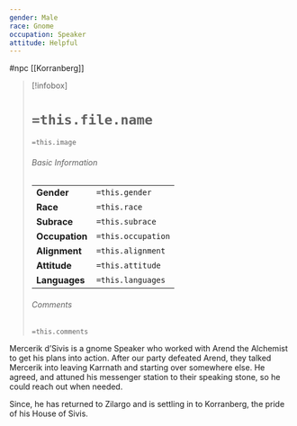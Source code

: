 ```yaml
---
gender: Male
race: Gnome
occupation: Speaker
attitude: Helpful
---
```

 #npc [[Korranberg]]

> [!infobox]
> # `=this.file.name`
> `=this.image`
> ###### Basic Information
> |  |  |
> | ---- | ---- |
> | **Gender** | `=this.gender` |
> | **Race** | `=this.race` |
> | **Subrace** | `=this.subrace` |
> | **Occupation** | `=this.occupation` |
> | **Alignment** | `=this.alignment` |
> | **Attitude** | `=this.attitude` |
> | **Languages** | `=this.languages` |
> ###### Comments
> `=this.comments`

Mercerik d’Sivis is a gnome Speaker who worked with Arend the Alchemist to get his plans into action. After our party defeated Arend, they talked Mercerik into leaving Karrnath and starting over somewhere else. He agreed, and attuned his messenger station to their speaking stone, so he could reach out when needed.

Since, he has returned to Zilargo and is settling in to Korranberg, the pride of his House of Sivis.
